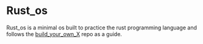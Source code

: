 # Rust_os

Rust_os is a minimal os built to practice the rust programming language and follows the
[build_your_own_X](https://github.com/codecrafters-io/build-your-own-x?) repo as a guide.
